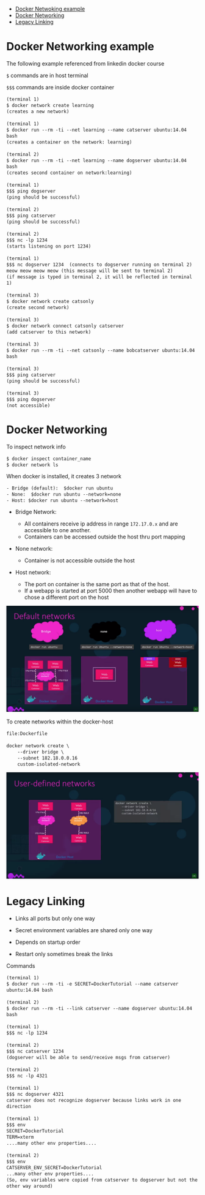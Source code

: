 - [Docker Netwoking example](#docker-networking-example)
- [Docker Networking](#docker-networking)
- [Legacy Linking](#legacy-linking)


Docker Networking example
====

The following example referenced from linkedin docker course

`$` commands are in host terminal

`$$$` commands are inside docker container


    (terminal 1)
    $ docker network create learning
    (creates a new network)

    (terminal 1)
    $ docker run --rm -ti --net learning --name catserver ubuntu:14.04 bash
    (creates a container on the network: learning)

    (terminal 2)
    $ docker run --rm -ti --net learning --name dogserver ubuntu:14.04 bash
    (creates second container on network:learning)

    (terminal 1)
    $$$ ping dogserver
    (ping should be successful)

    (terminal 2)
    $$$ ping catserver
    (ping should be successful)

    (terminal 2)
    $$$ nc -lp 1234
    (starts listening on port 1234)

    (terminal 1)
    $$$ nc dogserver 1234  (connects to dogserver running on terminal 2)
    meow meow meow meow (this message will be sent to terminal 2)
    (if message is typed in terminal 2, it will be reflected in terminal 1)

    (terminal 3)
    $ docker network create catsonly
    (create second network)
    
    (terminal 3)
    $ docker network connect catsonly catserver
    (add catserver to this network)

    (terminal 3)
    $ docker run --rm -ti --net catsonly --name bobcatserver ubuntu:14.04 bash

    (terminal 3)
    $$$ ping catserver
    (ping should be successful) 

    (terminal 3)
    $$$ ping dogserver
    (not accessible)
    

Docker Networking
====

To inspect network info

    $ docker inspect container_name
    $ docker network ls

When docker is installed, it creates 3 network
    
    - Bridge (default):  $docker run ubuntu 
    - None:  $docker run ubuntu --network=none
    - Host: $docker run ubuntu --network=host

- Bridge Network:
    - All containers receive ip address in range `172.17.0.x` and are accessible to one another.
    - Containers can be accessed outside the host thru port mapping

- None network:
    - Container is not accessible outside the host

- Host network:
    - The port on container is the same port as that of the host. 
    - If a webapp is started at port 5000 then another webapp will have to chose a different port on the host

![docker-networks](docker-networks.png)

To create networks within the docker-host

    file:Dockerfile
    
    docker network create \
        --driver bridge \
        --subnet 182.18.0.0.16
        custom-isolated-network

![user-defined-network](user-defined-network.png)

Legacy Linking
====

- Links all ports but only one way

- Secret environment variables are shared only one way

- Depends on startup order

- Restart only sometimes break the links

Commands

    (terminal 1)
    $ docker run --rm -ti -e SECRET=DockerTutorial --name catserver ubuntu:14.04 bash

    (terminal 2)
    $ docker run --rm -ti --link catserver --name dogserver ubuntu:14.04 bash

    (terminal 1)
    $$$ nc -lp 1234

    (terminal 2)
    $$$ nc catserver 1234
    (dogserver will be able to send/receive msgs from catserver)

    (terminal 2)
    $$$ nc -lp 4321

    (terminal 1)
    $$$ nc dogserver 4321
    catserver does not recognize dogserver because links work in one direction

    (terminal 1)
    $$$ env
    SECRET=DockerTutorial
    TERM=xterm
    ....many other env properties....

    (terminal 2)
    $$$ env
    CATSERVER_ENV_SECRET=DockerTutorial
    ...many other env properties....
    (So, env variables were copied from catserver to dogserver but not the other way around)
